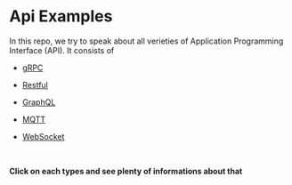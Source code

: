 # Api Examples


In this repo, we try to speak about all verieties of Application Programming Interface (API). It consists of 

- [gRPC](./Api-Examples/gRPC/Tips.md)

- [Restful](./Api-Examples/Restful/Tips.md)

- [GraphQL](./Api-Examples/GraphQL/Tips.md)

- [MQTT](./Api-Examples/MQTT/Tips.md)

- [WebSocket](./Api-Examples/WebSocket/Tips.md)

<br />

**Click on each types and see plenty of informations about that**